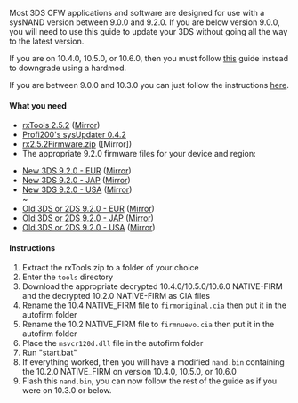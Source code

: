 Most 3DS CFW applications and software are designed for use with a sysNAND version between 9.0.0 and 9.2.0. If you are below version 9.0.0, you will need to use this guide to update your 3DS without going all the way to the latest version.    

If you are on 10.4.0, 10.5.0, or 10.6.0, then you must follow [this](https://github.com/Plailect/plailect.github.io/wiki/Hardmod) guide instead to downgrade using a hardmod.    
  
If you are between 9.0.0 and 10.3.0 you can just follow the instructions [here](https://github.com/Plailect/plailect.github.io/wiki/Get-Started).

#### What you need

* [rxTools 2.5.2](https://github.com/roxas75/rxTools/releases/download/2.5.2/release.rar) ([Mirror](http://rxtools.net/php/downloads.php?dl=rxTools%20v2.5.2))
* [Profi200's sysUpdater 0.4.2](https://github.com/profi200/sysUpdater/releases/tag/0.4.2)
* [rx2.5.2Firmware.zip](https://mega.nz/#!R4NVDArR!JtYTyIiQNBWAdS5yWMow_HCpiZm2Rm2LsyPceY3uDTo) ([Mirror])
* The appropriate 9.2.0 firmware files for your device and region:
    
 +    [New 3DS 9.2.0 - EUR]() ([Mirror]())    
 +    [New 3DS 9.2.0 - JAP]() ([Mirror]())    
 +    [New 3DS 9.2.0 - USA]() ([Mirror]())    
 ~
 +    [Old 3DS or 2DS 9.2.0 - EUR]() ([Mirror]())    
 +    [Old 3DS or 2DS 9.2.0 - JAP]() ([Mirror]())    
 +    [Old 3DS or 2DS 9.2.0 - USA]() ([Mirror]())    

#### Instructions

1. Extract the rxTools zip to a folder of your choice
2. Enter the `tools` directory
3. Download the appropriate decrypted 10.4.0/10.5.0/10.6.0 NATIVE-FIRM and the decrypted 10.2.0 NATIVE-FIRM as CIA files
4. Rename the 10.4 NATIVE_FIRM file to `firmoriginal.cia` then put it in the autofirm folder
5. Rename the 10.2 NATIVE_FIRM file to `firmnuevo.cia` then put it in the autofirm folder
6. Place the `msvcr120d.dll` file in the autofirm folder
7. Run "start.bat"
8. If everything worked, then you will have a modified `nand.bin` containing the 10.2.0 NATIVE_FIRM on version 10.4.0, 10.5.0, or 10.6.0
9. Flash this `nand.bin`, you can now follow the rest of the guide as if you were on 10.3.0 or below.